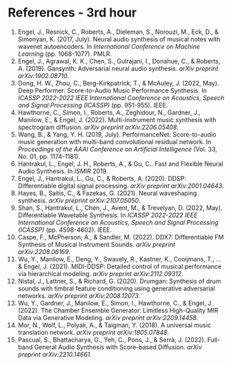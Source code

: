 # References - 3rd hour



1. Engel, J., Resnick, C., Roberts, A., Dieleman, S., Norouzi, M., Eck, D., & Simonyan, K. (2017, July). Neural audio synthesis of musical notes with wavenet autoencoders. In *International Conference on Machine Learning* (pp. 1068-1077). PMLR.
2. Engel, J., Agrawal, K. K., Chen, S., Gulrajani, I., Donahue, C., & Roberts, A. (2019). Gansynth: Adversarial neural audio synthesis. *arXiv preprint arXiv:1902.08710*.
3. Dong, H. W., Zhou, C., Berg-Kirkpatrick, T., & McAuley, J. (2022, May). Deep Performer: Score-to-Audio Music Performance Synthesis. In *ICASSP 2022-2022 IEEE International Conference on Acoustics, Speech and Signal Processing (ICASSP)* (pp. 951-955). IEEE.
4. Hawthorne, C., Simon, I., Roberts, A., Zeghidour, N., Gardner, J., Manilow, E., & Engel, J. (2022). Multi-instrument music synthesis with spectrogram diffusion. *arXiv preprint arXiv:2206.05408*.
5. Wang, B., & Yang, Y. H. (2019, July). PerformanceNet: Score-to-audio music generation with multi-band convolutional residual network. In *Proceedings of the AAAI Conference on Artificial Intelligence* (Vol. 33, No. 01, pp. 1174-1181).
6. Hantrakul, L., Engel, J. H., Roberts, A., & Gu, C.. Fast and Flexible Neural Audio Synthesis. In *ISMIR* 2019.
7. Engel, J., Hantrakul, L., Gu, C., & Roberts, A. (2020). DDSP: Differentiable digital signal processing. *arXiv preprint arXiv:2001.04643*.
8. Hayes, B., Saitis, C., & Fazekas, G. (2021). Neural waveshaping synthesis. *arXiv preprint arXiv:2107.05050*.
9. Shan, S., Hantrakul, L., Chen, J., Avent, M., & Trevelyan, D. (2022, May). Differentiable Wavetable Synthesis. In *ICASSP 2022-2022 IEEE International Conference on Acoustics, Speech and Signal Processing (ICASSP)* (pp. 4598-4602). IEEE.
10. Caspe, F., McPherson, A., & Sandler, M. (2022). DDX7: Differentiable FM Synthesis of Musical Instrument Sounds. *arXiv preprint arXiv:2208.06169*.
11. Wu, Y., Manilow, E., Deng, Y., Swavely, R., Kastner, K., Cooijmans, T., ... & Engel, J. (2021). MIDI-DDSP: Detailed control of musical performance via hierarchical modeling. *arXiv preprint arXiv:2112.09312*.
12. Nistal, J., Lattner, S., & Richard, G. (2020). Drumgan: Synthesis of drum sounds with timbral feature conditioning using generative adversarial networks. *arXiv preprint arXiv:2008.12073*.
13. Wu, Y., Gardner, J., Manilow, E., Simon, I., Hawthorne, C., & Engel, J. (2022). The Chamber Ensemble Generator: Limitless High-Quality MIR Data via Generative Modeling. *arXiv preprint arXiv:2209.14458*.
14. Mor, N., Wolf, L., Polyak, A., & Taigman, Y. (2018). A universal music translation network. *arXiv preprint arXiv:1805.07848*.
15. Pascual, S., Bhattacharya, G., Yeh, C., Pons, J., & Serrà, J. (2022). Full-band General Audio Synthesis with Score-based Diffusion. *arXiv preprint arXiv:2210.14661*.
